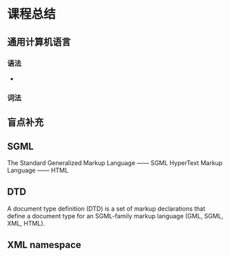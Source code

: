 # 课程总结

## 通用计算机语言

### 语法
 - 
### 词法






## 盲点补充

## SGML
The Standard Generalized Markup Language —— SGML
HyperText Markup Language —— HTML

## DTD
A document type definition (DTD) is a set of markup declarations that define a document type for an SGML-family markup language (GML, SGML, XML, HTML).

## XML namespace
